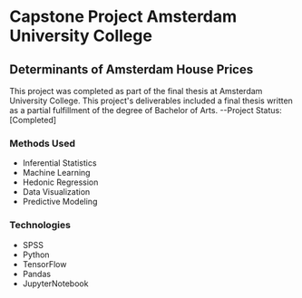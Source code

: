 # Capstone Project Amsterdam University College


## Determinants of Amsterdam House Prices
This project was completed as part of the final thesis at Amsterdam University College. This project's deliverables included a final thesis written as a partial fulfillment of the degree of Bachelor of Arts.
--Project Status: [Completed]

### Methods Used
- Inferential Statistics
- Machine Learning
- Hedonic Regression
- Data Visualization
- Predictive Modeling 

### Technologies
- SPSS
- Python
- TensorFlow
- Pandas
- JupyterNotebook





